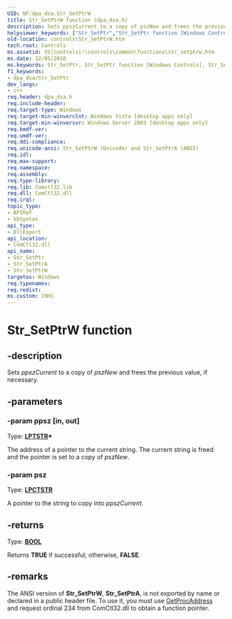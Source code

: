 ```yaml
---
UID: NF:dpa_dsa.Str_SetPtrW
title: Str_SetPtrW function (dpa_dsa.h)
description: Sets ppszCurrent to a copy of pszNew and frees the previous value, if necessary.
helpviewer_keywords: ["Str_SetPtr","Str_SetPtr function [Windows Controls]","Str_SetPtrA","Str_SetPtrW","_win32_Str_SetPtrW","_win32_Str_SetPtrW_cpp","controls.Str_SetPtrW","controls._win32_Str_SetPtrW","dpa_dsa/Str_SetPtr","dpa_dsa/Str_SetPtrA","dpa_dsa/Str_SetPtrW"]
old-location: controls\Str_SetPtrW.htm
tech.root: Controls
ms.assetid: VS|Controls|~\controls\common\functions\str_setptrw.htm
ms.date: 12/05/2018
ms.keywords: Str_SetPtr, Str_SetPtr function [Windows Controls], Str_SetPtrA, Str_SetPtrW, _win32_Str_SetPtrW, _win32_Str_SetPtrW_cpp, controls.Str_SetPtrW, controls._win32_Str_SetPtrW, dpa_dsa/Str_SetPtr, dpa_dsa/Str_SetPtrA, dpa_dsa/Str_SetPtrW
f1_keywords:
- dpa_dsa/Str_SetPtr
dev_langs:
- c++
req.header: dpa_dsa.h
req.include-header: 
req.target-type: Windows
req.target-min-winverclnt: Windows Vista [desktop apps only]
req.target-min-winversvr: Windows Server 2003 [desktop apps only]
req.kmdf-ver: 
req.umdf-ver: 
req.ddi-compliance: 
req.unicode-ansi: Str_SetPtrW (Unicode) and Str_SetPtrA (ANSI)
req.idl: 
req.max-support: 
req.namespace: 
req.assembly: 
req.type-library: 
req.lib: Comctl32.lib
req.dll: ComCtl32.dll
req.irql: 
topic_type:
- APIRef
- kbSyntax
api_type:
- DllExport
api_location:
- ComCtl32.dll
api_name:
- Str_SetPtr
- Str_SetPtrA
- Str_SetPtrW
targetos: Windows
req.typenames: 
req.redist: 
ms.custom: 19H1
---
```


# Str_SetPtrW function


## -description


Sets <i>ppszCurrent</i> to a copy of <i>pszNew</i> and frees the previous value, if necessary.


## -parameters




### -param ppsz [in, out]

Type: <b><a href="https://docs.microsoft.com/windows/desktop/WinProg/windows-data-types">LPTSTR</a>*</b>

The address of a pointer to the current string. The current string is freed and the pointer is set to a copy of <i>pszNew</i>.


### -param psz

Type: <b><a href="https://docs.microsoft.com/windows/desktop/WinProg/windows-data-types">LPCTSTR</a></b>

A pointer to the string to copy into <i>ppszCurrent</i>.


## -returns



Type: <b><a href="https://docs.microsoft.com/windows/desktop/WinProg/windows-data-types">BOOL</a></b>

Returns <b>TRUE</b> if successful; otherwise, <b>FALSE</b>.




## -remarks



The ANSI version of <b>Str_SetPtrW</b>, <b>Str_SetPtrA</b>, is not exported by name or declared in a public header file. To use it, you must use <a href="https://docs.microsoft.com/windows/desktop/api/libloaderapi/nf-libloaderapi-getprocaddress">GetProcAddress</a> and request ordinal 234 from ComCtl32.dll to obtain a function pointer.



